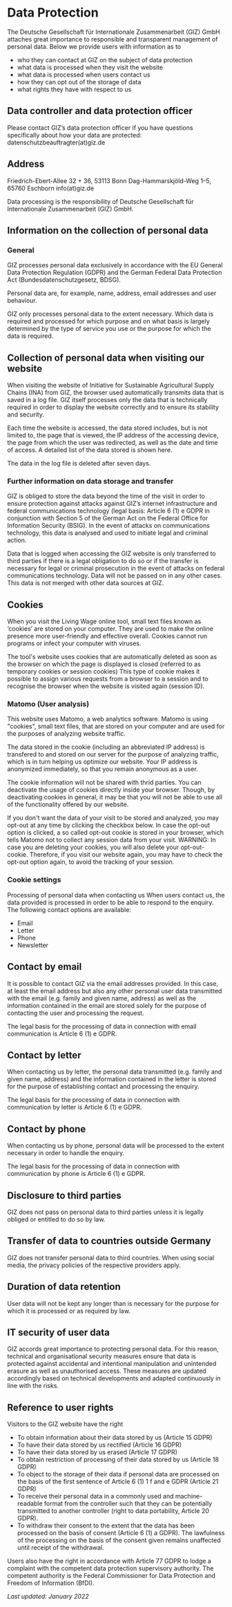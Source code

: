 # Data Protection

The Deutsche Gesellschaft für Internationale Zusammenarbeit (GIZ) GmbH attaches great importance to responsible and transparent management of personal data. Below we provide users with information as to

- who they can contact at GIZ on the subject of data protection
- what data is processed when they visit the website
- what data is processed when users contact us
- how they can opt out of the storage of data
- what rights they have with respect to us

## Data controller and data protection officer

Please contact GIZ’s data protection officer if you have questions specifically about how your data are protected:
datenschutzbeauftragter(at)giz.de

## Address
Friedrich-Ebert-Allee 32 + 36, 53113 Bonn
Dag-Hammarskjöld-Weg 1–5, 65760 Eschborn
info(at)giz.de

Data processing is the responsibility of Deutsche Gesellschaft für Internationale Zusammenarbeit (GIZ) GmbH.

## Information on the collection of personal data

### General
GIZ processes personal data exclusively in accordance with the EU General Data Protection Regulation (GDPR) and the German Federal Data Protection Act (Bundesdatenschutzgesetz, BDSG).

Personal data are, for example, name, address, email addresses and user behaviour.

GIZ only processes personal data to the extent necessary. Which data is required and processed for which purpose and on what basis is largely determined by the type of service you use or the purpose for which the data is required. 

## Collection of personal data when visiting our website
When visiting the website of Initiative for Sustainable Agricultural Supply Chains (INA) from GIZ, the browser used automatically transmits data that is saved in a log file. GIZ itself processes only the data that is technically required in order to display the website correctly and to ensure its stability and security.

Each time the website is accessed, the data stored includes, but is not limited to, the page that is viewed, the IP address of the accessing device, the page from which the user was redirected, as well as the date and time of access. A detailed list of the data stored is shown here.

The data in the log file is deleted after seven days.

### Further information on data storage and transfer
GIZ is obliged to store the data beyond the time of the visit in order to ensure protection against attacks against GIZ’s internet infrastructure and federal communications technology (legal basis: Article 6 (1) e GDPR in conjunction with Section 5 of the German Act on the Federal Office for Information Security (BSIG). In the event of attacks on communications technology, this data is analysed and used to initiate legal and criminal action.

Data that is logged when accessing the GIZ website is only transferred to third parties if there is a legal obligation to do so or if the transfer is necessary for legal or criminal prosecution in the event of attacks on federal communications technology. Data will not be passed on in any other cases. This data is not merged with other data sources at GIZ.

## Cookies
When you visit the  Living Wage online tool, small text files known as ‘cookies’ are stored on your computer. They are used to make the online presence more user-friendly and effective overall. Cookies cannot run programs or infect your computer with viruses.

The tool's website uses cookies that are automatically deleted as soon as the browser on which the page is displayed is closed (referred to as temporary cookies or session cookies) This type of cookie makes it possible to assign various requests from a browser to a session and to recognise the browser when the website is visited again (session ID).

### Matomo (User analysis)
This website uses Matomo, a web analytics software. Matomo is using "cookies", small text files, that are stored on your computer and are used for the purposes of analyzing website traffic.

The data stored in the cookie (including an abbreviated IP address) is transfered to and stored on our server for the purpose of analyzing traffic, which is in turn helping us optimize our website. Your IP address is anonymized immediately, so that you remain anonymous as a user.

The cookie information will not be shared with thrid parties. You can deactivate the usage of cookies directly inside your browser. Though, by deactivating cookies in general, it may be that you will not be able to use all of the functionality offered by our website.

If you don't want the data of your visit to be stored and analyzed, you may opt-out at any time by clicking the checkbox below. In case the opt-out option is clicked, a so called opt-out cookie is stored in your browser, which tells Matomo not to collect any session data from your visit. WARNING: In case you are deleting your cookies, you will also delete your opt-out-cookie. Therefore, if you visit our website again, you may have to check the opt-out option again, to avoid the tracking of your session.

### Cookie settings
Processing of personal data when contacting us
When users contact us, the data provided is processed in order to be able to respond to the enquiry. The following contact options are available:

- Email
- Letter
- Phone
- Newsletter

## Contact by email
It is possible to contact GIZ via the email addresses provided. In this case, at least the email address but also any other personal user data transmitted with the email (e.g. family and given name, address) as well as the information contained in the email are stored solely for the purpose of contacting the user and processing the request.

The legal basis for the processing of data in connection with email communication is Article 6 (1) e GDPR.

## Contact by letter
When contacting us by letter, the personal data transmitted (e.g. family and given name, address) and the information contained in the letter is stored for the purpose of establishing contact and processing the enquiry.

The legal basis for the processing of data in connection with communication by letter is Article 6 (1) e GDPR.

## Contact by phone
When contacting us by phone, personal data will be processed to the extent necessary in order to handle the enquiry.

The legal basis for the processing of data in connection with communication by phone is Article 6 (1) e GDPR.

## Disclosure to third parties
GIZ does not pass on personal data to third parties unless it is legally obliged or entitled to do so by law.

## Transfer of data to countries outside Germany
GIZ does not transfer personal data to third countries. When using social media, the privacy policies of the respective providers apply.

## Duration of data retention
User data will not be kept any longer than is necessary for the purpose for which it is processed or as required by law.

## IT security of user data
GIZ accords great importance to protecting personal data. For this reason, technical and organisational security measures ensure that data is protected against accidental and intentional manipulation and unintended erasure as well as unauthorised access. These measures are updated accordingly based on technical developments and adapted continuously in line with the risks.

## Reference to user rights
Visitors to the GIZ website have the right

- To obtain information about their data stored by us (Article 15 GDPR)
- To have their data stored by us rectified (Article 16 GDPR)
- To have their data stored by us erased (Article 17 GDPR)
- To obtain restriction of processing of their data stored by us (Article 18 GDPR)
- To object to the storage of their data if personal data are processed on the basis of the first sentence of Article 6 (1) 1 f and e GDPR (Article 21 GDPR)
- To receive their personal data in a commonly used and machine-readable format from the controller such that they can be potentially transmitted to another controller (right to data portability, Article 20 GDPR).
- To withdraw their consent to the extent that the data has been processed on the basis of consent (Article 6 (1) a GDPR). The lawfulness of the processing on the basis of the consent given remains unaffected until receipt of the withdrawal.

Users also have the right in accordance with Article 77 GDPR to lodge a complaint with the competent data protection supervisory authority. The competent authority is the Federal Commissioner for Data Protection and Freedom of Information (BfDI).

*Last updated: January 2022*
